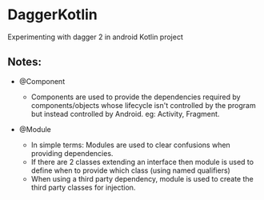 # DaggerKotlin
Experimenting with dagger 2 in android Kotlin project

## Notes:

- @Component
  - Components are used to provide the dependencies required by components/objects whose lifecycle isn't controlled by the program but instead controlled by Android. eg: Activity, Fragment.
  
  
- @Module
  - In simple terms: Modules are used to clear confusions when providing dependencies.
  - If there are 2 classes extending an interface then module is used to define when to provide which class (using named qualifiers)
  - When using a third party dependency, module is used to create the third party classes for injection.
